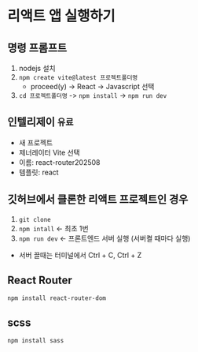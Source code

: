 # 리액트 앱 실행하기

## 명령 프롬프트
1. nodejs 설치
2. `npm create vite@latest 프로젝트폴더명`
    - proceed(y) -> React -> Javascript 선택
3. `cd 프로젝트폴더명` -> `npm install` -> `npm run dev`

## 인텔리제이 `유료`
- 새 프로젝트
- 제너레이터 Vite 선택
- 이름: react-router202508
- 템플릿: react

## 깃허브에서 클론한 리액트 프로젝트인 경우
1. `git clone`
2. `npm intall` <- 최초 1번
3. `npm run dev` <- 프론트엔드 서버 실행 (서버켤 때마다 실행)

- 서버 끌때는 터미널에서 Ctrl + C, Ctrl + Z

## React Router
```shell
npm install react-router-dom
```

## scss
```shell
npm install sass
```